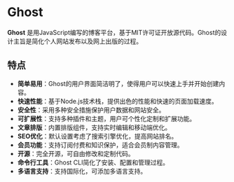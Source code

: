 # Ghost

**Ghost** 是用JavaScript编写的博客平台，基于MIT许可证开放源代码。Ghost的设计主旨是简化个人网站发布以及网上出版的过程。

## 特点

- **简单易用**：Ghost的用户界面简洁明了，使得用户可以快速上手并开始创建内容。
- **快速性能**：基于Node.js技术栈，提供出色的性能和快速的页面加载速度。
- **安全性**：采用多种安全措施保护用户数据和网站安全。
- **可扩展性**：支持多种插件和主题，用户可个性化定制和扩展功能。
- **文章排版**：内置排版组件，支持实时编辑和移动端优化。
- **SEO优化**：默认设置考虑了搜索引擎优化，提高网站排名。
- **会员功能**：支持订阅付费和知识保护，适合会员制内容管理。
- **开源**：完全开源，可自由修改和定制代码。
- **命令行工具**：Ghost CLI简化了安装、配置和管理过程。
- **多语言支持**：支持国际化，可添加多语言支持。